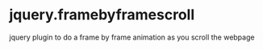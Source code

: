 jquery.framebyframescroll
=========================

jquery plugin to do a frame by frame animation as you scroll the webpage
